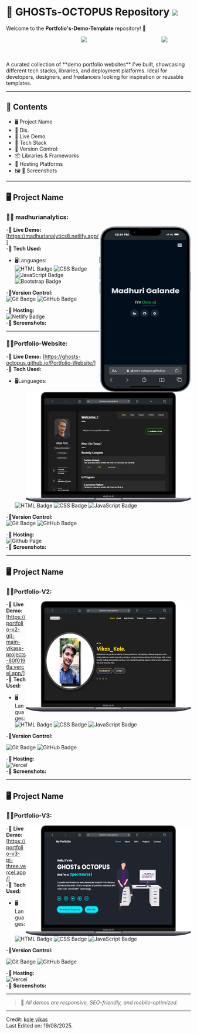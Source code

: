 # 💫 GHOSTs-OCTOPUS Repository <img src = "https://raw.githubusercontent.com/MartinHeinz/MartinHeinz/master/wave.gif" width = 40px> 
Welcome to the **Portfolio's-Demo-Template** repository! 🚀
<p align='right'>
  <img align='right' src='https://user-images.githubusercontent.com/5713670/87202985-820dcb80-c2b6-11ea-9f56-7ec461c497c3.gif' width='80px"'>
</p>
<p align='center'>
  <img src="https://readme-typing-svg.herokuapp.com?color=%2336BCF7&size=25&center=true&vCenter=true&width=433&height=75&lines=I'm+Vikas+Kole;Portfolio's+Demo+Template;Freelancer+Web+Developer;Frontend+Developer;UI|UX+Designer">
</p>
<br>
<br>
A curated collection of **demo portfolio websites** I've built, showcasing different tech stacks, libraries, and deployment platforms. Ideal for developers, designers, and freelancers looking for inspiration or reusable templates.

---

## 📁 Contents

- 🖥️ Project Name
- 📃 Dis.
- 🔗 Live Demo
- 🧰 Tech Stack
- 🎯 Version Control:
- 📦 Libraries & Frameworks
- 📲 Hosting Platforms
- 🖼️ 📸 Screenshots    
---
 
## 🖥️ Project Name
### **👨‍💻 madhurianalytics:**
<p align='right'>
  <img align='right' src='./assets/iPhone-13-PRO-ghosts-octopus.github.io.png'  width="250px" height="450"'>
</p>

-🔗 **Live Demo:** [https://madhurianalytics8.netlify.app/]<br>
-🧰 **Tech Used:**
- 🖥️Languages:<br>
  ![HTML Badge](https://img.shields.io/badge/HTML-%23E34F26.svg?&logo=html5&logoColor=white&style=flat) ![CSS Badge](https://img.shields.io/badge/CSS-%231572B6.svg?&logo=css3&logoColor=white&style=flat) ![JavaScript Badge](https://img.shields.io/badge/Javascript-%23323330.svg?&logo=javascript&logoColor=%23F7DF1E&style=flat) ![Bootstrap Badge](https://img.shields.io/badge/Bootstrap-563D7C?logo=bootstrap&logoColor=white)
  
-🎯**Version Control:** <br>
  ![Git Badge](https://img.shields.io/badge/Git-F05032?logo=git&logoColor=fff&style=flat) ![GitHub Badge](https://img.shields.io/badge/GitHub-181717?logo=github&logoColor=fff&style=flat)

-**📲 Hosting:**<br>
  ![Netlify Badge](https://img.shields.io/badge/Netlify-%23000000.svg?&logo=netlify&logoColor=00C7B7&style=flat) 
<br>
-**📸 Screenshots:**
<br>
___ 


### **👨‍💻Portfolio-Website:**
<p align='right'>
  <img align='right' src='./assets/Macbook-Air-ghosts-octopus.github.io (1).png'  width="450px" height="300"'>
</p>

-🔗 **Live Demo:** [https://ghosts-octopus.github.io/Portfolio-Website/]<br>
-🧰 **Tech Used:**
- 🖥️Languages:<br>
  ![HTML Badge](https://img.shields.io/badge/HTML-%23E34F26.svg?&logo=html5&logoColor=white&style=flat) ![CSS Badge](https://img.shields.io/badge/CSS-%231572B6.svg?&logo=css3&logoColor=white&style=flat) ![JavaScript Badge](https://img.shields.io/badge/Javascript-%23323330.svg?&logo=javascript&logoColor=%23F7DF1E&style=flat)
  
-🎯**Version Control:** <br>
  ![Git Badge](https://img.shields.io/badge/Git-F05032?logo=git&logoColor=fff&style=flat) ![GitHub Badge](https://img.shields.io/badge/GitHub-181717?logo=github&logoColor=fff&style=flat)

-**📲 Hosting:**<br>
  ![Github Page](https://img.shields.io/badge/github%20pages-23323330.svg?&logo=github&logoColor=white&style=flat)<br>
-**📸 Screenshots:**
___ 
 
## 🖥️ Project Name
### **👨‍💻Portfolio-V2:**
<p align='right'>
  <img align='right' src='./assets/Macbook-Air-ghosts-octopus.github.io (2).png'  width="450px" height="300"'>
</p>

-🔗 **Live Demo:** [https://portfolio-v2-git-main-vikass-projects-80f0196a.vercel.app/]<br>
-🧰 **Tech Used:**
- 🖥️Languages:<br>
  ![HTML Badge](https://img.shields.io/badge/HTML-%23E34F26.svg?&logo=html5&logoColor=white&style=flat) ![CSS Badge](https://img.shields.io/badge/CSS-%231572B6.svg?&logo=css3&logoColor=white&style=flat) ![JavaScript Badge](https://img.shields.io/badge/Javascript-%23323330.svg?&logo=javascript&logoColor=%23F7DF1E&style=flat)
  
-🎯**Version Control:** <br>
    
  ![Git Badge](https://img.shields.io/badge/Git-F05032?logo=git&logoColor=fff&style=flat) ![GitHub Badge](https://img.shields.io/badge/GitHub-181717?logo=github&logoColor=fff&style=flat)

-**📲 Hosting:**<br>
  ![Vercel](https://img.shields.io/badge/vercel-23323330.svg?&logo=vercel&logoColor=white&style=flat)<br>
-**📸 Screenshots:**

---

## 🖥️ Project Name
### **👨‍💻Portfolio-V3:**
<p align='right'>
  <img align='right' src='./assets/Macbook-Air-ghosts-octopus.github.io (3).png'  width="450px" height="300"'>
</p>

-🔗 **Live Demo:** [https://portfolio-v3-pi-three.vercel.app/]<br>
-🧰 **Tech Used:**
- 🖥️Languages:<br>
  ![HTML Badge](https://img.shields.io/badge/HTML-%23E34F26.svg?&logo=html5&logoColor=white&style=flat) ![CSS Badge](https://img.shields.io/badge/CSS-%231572B6.svg?&logo=css3&logoColor=white&style=flat) ![JavaScript Badge](https://img.shields.io/badge/Javascript-%23323330.svg?&logo=javascript&logoColor=%23F7DF1E&style=flat)
  
-🎯**Version Control:** <br>
    
  ![Git Badge](https://img.shields.io/badge/Git-F05032?logo=git&logoColor=fff&style=flat) ![GitHub Badge](https://img.shields.io/badge/GitHub-181717?logo=github&logoColor=fff&style=flat)

-**📲 Hosting:**<br>
  ![Vercel](https://img.shields.io/badge/vercel-23323330.svg?&logo=vercel&logoColor=white&style=flat)<br>
-**📸 Screenshots:**

---
> 📌 *All demos are responsive, SEO-friendly, and mobile-optimized.*

---
Credit: [kole vikas](https://github.com/GHOSTs-OCTOPUS)<BR>
Last Edited on: 19/08/2025.
